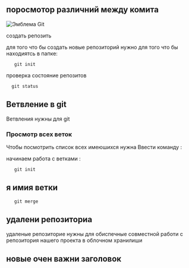  ## **поросмотор различний между комита** 
![Эмблема Git](gpg-2.jpg)




создать репозить 

 для того что бы создать новые репозиторий нужно для того что бы находиятсь в папке:
 
       git init


  проверка состояние репозитов

      git status



  ## Ветвление в git

  Ветвления нужны для git 


### Просмотр всех веток


Чтобы посмотрить список всех имеюшихся нужна Ввести команду :

начинаем работа с ветками :

       git init 
  ## я имия ветки 

       git merge

  ## удалени репозиториа
 удаленые репозиторие нужны для обиспечные совместной работи с репозитория нашего проекта в облочном хранилиши 
## новые очен важни заголовок 